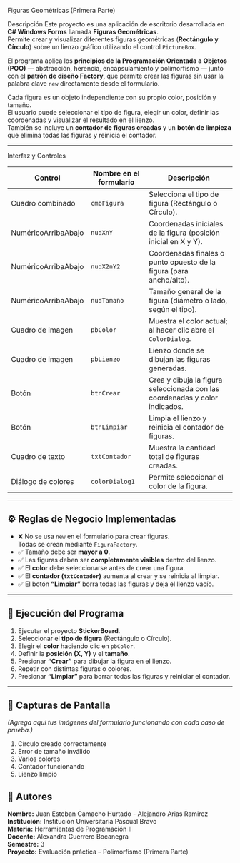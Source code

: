 
Figuras Geométricas (Primera Parte)

 Descripción
Este proyecto es una aplicación de escritorio desarrollada en **C# Windows Forms** llamada **Figuras Geométricas**.  
Permite crear y visualizar diferentes figuras geométricas (**Rectángulo y Círculo**) sobre un lienzo gráfico utilizando el control `PictureBox`.

El programa aplica los **principios de la Programación Orientada a Objetos (POO)** — abstracción, herencia, encapsulamiento y polimorfismo — junto con el **patrón de diseño Factory**, que permite crear las figuras sin usar la palabra clave `new` directamente desde el formulario.

Cada figura es un objeto independiente con su propio color, posición y tamaño.  
El usuario puede seleccionar el tipo de figura, elegir un color, definir las coordenadas y visualizar el resultado en el lienzo.  
También se incluye un **contador de figuras creadas** y un **botón de limpieza** que elimina todas las figuras y reinicia el contador.

---
Interfaz y Controles

| **Control**         | **Nombre en el formulario** | **Descripción**                                                             |
| ------------------- | --------------------------- | --------------------------------------------------------------------------- |
| Cuadro combinado    | `cmbFigura`                 | Selecciona el tipo de figura (Rectángulo o Círculo).                        |
| NuméricoArribaAbajo | `nudXnY`                    | Coordenadas iniciales de la figura (posición inicial en X y Y).             |
| NuméricoArribaAbajo | `nudX2nY2`                  | Coordenadas finales o punto opuesto de la figura (para ancho/alto).         |
| NuméricoArribaAbajo | `nudTamaño`                 | Tamaño general de la figura (diámetro o lado, según el tipo).               |
| Cuadro de imagen    | `pbColor`                   | Muestra el color actual; al hacer clic abre el `ColorDialog`.               |
| Cuadro de imagen    | `pbLienzo`                  | Lienzo donde se dibujan las figuras generadas.                              |
| Botón               | `btnCrear`                  | Crea y dibuja la figura seleccionada con las coordenadas y color indicados. |
| Botón               | `btnLimpiar`                | Limpia el lienzo y reinicia el contador de figuras.                         |
| Cuadro de texto     | `txtContador`               | Muestra la cantidad total de figuras creadas.                               |
| Diálogo de colores  | `colorDialog1`              | Permite seleccionar el color de la figura.                                  |


---

## ⚙️ Reglas de Negocio Implementadas

- ❌ No se usa `new` en el formulario para crear figuras.  
  Todas se crean mediante `FiguraFactory`.
- ✅ Tamaño debe ser **mayor a 0**.  
- ✅ Las figuras deben ser **completamente visibles** dentro del lienzo.  
- ✅ El **color** debe seleccionarse antes de crear una figura.  
- ✅ El **contador (`txtContador`)** aumenta al crear y se reinicia al limpiar.  
- ✅ El botón **“Limpiar”** borra todas las figuras y deja el lienzo vacío.

---

## 🚀 Ejecución del Programa

1. Ejecutar el proyecto **StickerBoard**.  
2. Seleccionar el **tipo de figura** (Rectángulo o Círculo).  
3. Elegir el **color** haciendo clic en `pbColor`.  
4. Definir la **posición (X, Y)** y el **tamaño**.  
5. Presionar **“Crear”** para dibujar la figura en el lienzo.  
6. Repetir con distintas figuras o colores.  
7. Presionar **“Limpiar”** para borrar todas las figuras y reiniciar el contador.

---

## 📸 Capturas de Pantalla
*(Agrega aquí tus imágenes del formulario funcionando con cada caso de prueba.)*

1. Círculo creado correctamente  
2. Error de tamaño inválido  
3. Varios colores  
4. Contador funcionando  
5. Lienzo limpio  


## 👥 Autores

**Nombre:** Juan Esteban Camacho Hurtado - Alejandro Arias Ramirez
**Institución:** Institución Universitaria Pascual Bravo  
**Materia:** Herramientas de Programación II  
**Docente:** Alexandra Guerrero Bocanegra  
**Semestre:** 3  
**Proyecto:** Evaluación práctica – Polimorfismo (Primera Parte)
